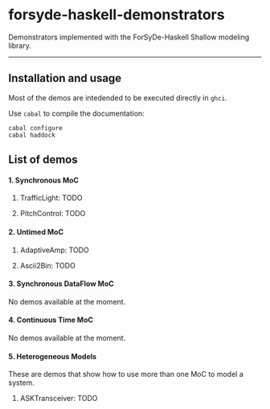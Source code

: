 forsyde-haskell-demonstrators
===============================

Demonstrators implemented with the ForSyDe-Haskell Shallow modeling library. 

----

Installation and usage
----------------------
Most of the demos are intedended to be executed directly in `ghci`. 

Use `cabal` to compile the documentation:

	cabal configure
	cabal haddock
	

List of demos
-------------

#### 1. Synchronous MoC

  1. TrafficLight: 
  TODO

  2. PitchControl: 
  TODO

#### 2. Untimed MoC

  1. AdaptiveAmp: 
  TODO

  2. Ascii2Bin:
  TODO


#### 3. Synchronous DataFlow MoC
  
  No demos available at the moment.

#### 4. Continuous Time MoC

  No demos available at the moment.


#### 5. Heterogeneous Models
  
  These are demos that show how to use more than one MoC to model a system.

  1. ASKTransceiver: 
  TODO

